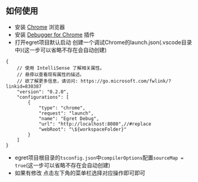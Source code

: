 ## 如何使用
* 安装 [Chrome](https://www.google.cn/chrome/)  浏览器
* 安装 [Debugger for Chrome](https://marketplace.visualstudio.com/items?itemName=msjsdiag.debugger-for-chrome) 插件
* 打开egret项目默认启动 创建一个调试Chrome的launch.json(.vscode目录中)(这一步可以省略不存在会自动创建)
```
{
    // 使用 IntelliSense 了解相关属性。 
    // 悬停以查看现有属性的描述。
    // 欲了解更多信息，请访问: https://go.microsoft.com/fwlink/?linkid=830387
    "version": "0.2.0",
    "configurations": [
        {
            "type": "chrome",
            "request": "launch",
            "name": "Egret Debug",
            "url": "http://localhost:8080",//#replace
            "webRoot": "\${workspaceFolder}"
        }
    ]
}
```
* egret项目根目录的`tsconfig.json`中`compilerOptions`配置`sourceMap = true`(这一步可以省略不存在会自动创建)
* 如果有修改 点击左下角的菜单栏选择对应操作即可即可